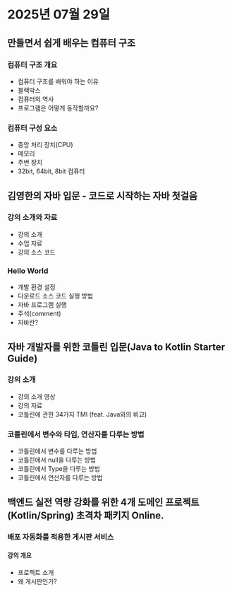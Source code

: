 # 2025년 07월 29일

## 만들면서 쉽게 배우는 컴퓨터 구조

### 컴퓨터 구조 개요

- 컴퓨터 구조를 배워야 하는 이유
- 블랙박스
- 컴퓨터의 역사
- 프로그램은 어떻게 동작할까요?

### 컴퓨터 구성 요소

- 중앙 처리 장치(CPU)
- 메모리
- 주변 장치
- 32bit, 64bit, 8bit 컴퓨터

## 김영한의 자바 입문 - 코드로 시작하는 자바 첫걸음

### 강의 소개와 자료

- 강의 소개
- 수업 자료
- 강의 소스 코드

### Hello World

- 개발 환경 설정
- 다운로드 소스 코드 실행 방법
- 자바 프로그램 실행
- 주석(comment)
- 자바란?

## 자바 개발자를 위한 코틀린 입문(Java to Kotlin Starter Guide)

### 강의 소개

- 강의 소개 영상
- 강의 자료
- 코틀린에 관한 34가지 TMI (feat. Java와의 비교)

### 코틀린에서 변수와 타입, 연산자를 다루는 방법

- 코틀린에서 변수를 다루는 방법
- 코틀린에서 null을 다루는 방법
- 코틀린에서 Type을 다루는 방법
- 코틀린에서 연산자를 다루는 방법

## 백엔드 실전 역량 강화를 위한 4개 도메인 프로젝트 (Kotlin/Spring) 초격차 패키지 Online.

### 배포 자동화를 적용한 게시판 서비스

#### 강의 개요

- 프로젝트 소개
- 왜 게시판인가?
